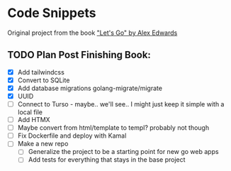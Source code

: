 # Code Snippets

Original project from the book ["Let's Go" by Alex Edwards](https://lets-go.alexedwards.net/)

## TODO Plan Post Finishing Book:

- [x] Add tailwindcss
- [x] Convert to SQLite
- [x] Add database migrations golang-migrate/migrate
- [x] UUID
- [ ] Connect to Turso - maybe.. we'll see.. I might just keep it simple with a local file
- [ ] Add HTMX
- [ ] Maybe convert from html/template to templ? probably not though
- [ ] Fix Dockerfile and deploy with Kamal
- [ ] Make a new repo
  - [ ] Generalize the project to be a starting point for new go web apps
  - [ ] Add tests for everything that stays in the base project
